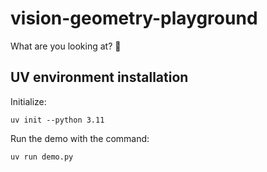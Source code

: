 # vision-geometry-playground

What are you looking at? :eyes:

## UV environment installation

Initialize:

`
uv init --python 3.11
`

Run the demo with the command:

`
uv run demo.py
`
